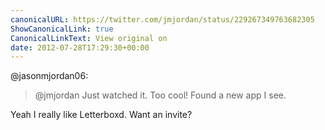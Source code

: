 ```yaml
---
canonicalURL: https://twitter.com/jmjordan/status/229267349763682305
ShowCanonicalLink: true
CanonicalLinkText: View original on
date: 2012-07-28T17:29:30+00:00
---
```

@jasonmjordan06:

> @jmjordan Just watched it.  Too cool!  Found a new app I see.

Yeah I really like Letterboxd. Want an invite?